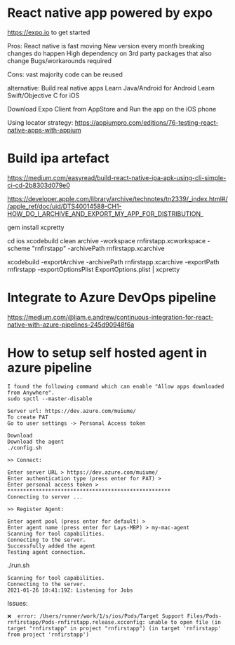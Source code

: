 # React native app powered by expo 

https://expo.io to get started

Pros:
React native is fast moving
New version every month
breaking changes do happen
High dependency on 3rd party packages that also change
Bugs/workarounds required

Cons:
vast majority code can be reused

alternative:
Build real native apps
Learn Java/Android for Android
Learn Swift/Objective C for iOS

Download Expo Client from AppStore
and Run the app on the iOS phone

Using locator strategy:
https://appiumpro.com/editions/76-testing-react-native-apps-with-appium

# Build ipa artefact
https://medium.com/easyread/build-react-native-ipa-apk-using-cli-simple-ci-cd-2b8303d079e0

https://developer.apple.com/library/archive/technotes/tn2339/_index.html#//apple_ref/doc/uid/DTS40014588-CH1-HOW_DO_I_ARCHIVE_AND_EXPORT_MY_APP_FOR_DISTRIBUTION_

gem install xcpretty

cd ios
xcodebuild clean archive -workspace rnfirstapp.xcworkspace -scheme "rnfirstapp" -archivePath rnfirstapp.xcarchive
     
xcodebuild -exportArchive -archivePath rnfirstapp.xcarchive -exportPath rnfirstapp -exportOptionsPlist ExportOptions.plist | xcpretty

# Integrate to Azure DevOps pipeline
https://medium.com/@liam.e.andrew/continuous-integration-for-react-native-with-azure-pipelines-245d90948f6a

# How to setup self hosted agent in azure pipeline
```
I found the following command which can enable "Allow apps downloaded from Anywhere".
sudo spctl --master-disable

Server url: https://dev.azure.com/muiume/
To create PAT
Go to user settings -> Personal Access token
```

```
Download 
Download the agent
./config.sh

>> Connect:

Enter server URL > https://dev.azure.com/muiume/
Enter authentication type (press enter for PAT) > 
Enter personal access token > ****************************************************
Connecting to server ...

>> Register Agent:

Enter agent pool (press enter for default) > 
Enter agent name (press enter for Lays-MBP) > my-mac-agent
Scanning for tool capabilities.
Connecting to the server.
Successfully added the agent
Testing agent connection.
```

./run.sh
```
Scanning for tool capabilities.
Connecting to the server.
2021-01-26 10:41:19Z: Listening for Jobs
```

Issues:
```
❌  error: /Users/runner/work/1/s/ios/Pods/Target Support Files/Pods-rnfirstapp/Pods-rnfirstapp.release.xcconfig: unable to open file (in target "rnfirstapp" in project "rnfirstapp") (in target 'rnfirstapp' from project 'rnfirstapp')


```